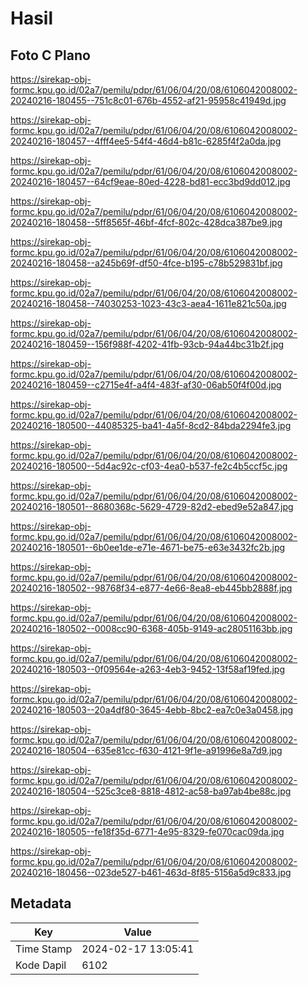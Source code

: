 # Hasil

## Foto C Plano

https://sirekap-obj-formc.kpu.go.id/02a7/pemilu/pdpr/61/06/04/20/08/6106042008002-20240216-180455--751c8c01-676b-4552-af21-95958c41949d.jpg

https://sirekap-obj-formc.kpu.go.id/02a7/pemilu/pdpr/61/06/04/20/08/6106042008002-20240216-180457--4fff4ee5-54f4-46d4-b81c-6285f4f2a0da.jpg

https://sirekap-obj-formc.kpu.go.id/02a7/pemilu/pdpr/61/06/04/20/08/6106042008002-20240216-180457--64cf9eae-80ed-4228-bd81-ecc3bd9dd012.jpg

https://sirekap-obj-formc.kpu.go.id/02a7/pemilu/pdpr/61/06/04/20/08/6106042008002-20240216-180458--5ff8565f-46bf-4fcf-802c-428dca387be9.jpg

https://sirekap-obj-formc.kpu.go.id/02a7/pemilu/pdpr/61/06/04/20/08/6106042008002-20240216-180458--a245b69f-df50-4fce-b195-c78b529831bf.jpg

https://sirekap-obj-formc.kpu.go.id/02a7/pemilu/pdpr/61/06/04/20/08/6106042008002-20240216-180458--74030253-1023-43c3-aea4-1611e821c50a.jpg

https://sirekap-obj-formc.kpu.go.id/02a7/pemilu/pdpr/61/06/04/20/08/6106042008002-20240216-180459--156f988f-4202-41fb-93cb-94a44bc31b2f.jpg

https://sirekap-obj-formc.kpu.go.id/02a7/pemilu/pdpr/61/06/04/20/08/6106042008002-20240216-180459--c2715e4f-a4f4-483f-af30-06ab50f4f00d.jpg

https://sirekap-obj-formc.kpu.go.id/02a7/pemilu/pdpr/61/06/04/20/08/6106042008002-20240216-180500--44085325-ba41-4a5f-8cd2-84bda2294fe3.jpg

https://sirekap-obj-formc.kpu.go.id/02a7/pemilu/pdpr/61/06/04/20/08/6106042008002-20240216-180500--5d4ac92c-cf03-4ea0-b537-fe2c4b5ccf5c.jpg

https://sirekap-obj-formc.kpu.go.id/02a7/pemilu/pdpr/61/06/04/20/08/6106042008002-20240216-180501--8680368c-5629-4729-82d2-ebed9e52a847.jpg

https://sirekap-obj-formc.kpu.go.id/02a7/pemilu/pdpr/61/06/04/20/08/6106042008002-20240216-180501--6b0ee1de-e71e-4671-be75-e63e3432fc2b.jpg

https://sirekap-obj-formc.kpu.go.id/02a7/pemilu/pdpr/61/06/04/20/08/6106042008002-20240216-180502--98768f34-e877-4e66-8ea8-eb445bb2888f.jpg

https://sirekap-obj-formc.kpu.go.id/02a7/pemilu/pdpr/61/06/04/20/08/6106042008002-20240216-180502--0008cc90-6368-405b-9149-ac28051163bb.jpg

https://sirekap-obj-formc.kpu.go.id/02a7/pemilu/pdpr/61/06/04/20/08/6106042008002-20240216-180503--0f09564e-a263-4eb3-9452-13f58af19fed.jpg

https://sirekap-obj-formc.kpu.go.id/02a7/pemilu/pdpr/61/06/04/20/08/6106042008002-20240216-180503--20a4df80-3645-4ebb-8bc2-ea7c0e3a0458.jpg

https://sirekap-obj-formc.kpu.go.id/02a7/pemilu/pdpr/61/06/04/20/08/6106042008002-20240216-180504--635e81cc-f630-4121-9f1e-a91996e8a7d9.jpg

https://sirekap-obj-formc.kpu.go.id/02a7/pemilu/pdpr/61/06/04/20/08/6106042008002-20240216-180504--525c3ce8-8818-4812-ac58-ba97ab4be88c.jpg

https://sirekap-obj-formc.kpu.go.id/02a7/pemilu/pdpr/61/06/04/20/08/6106042008002-20240216-180505--fe18f35d-6771-4e95-8329-fe070cac09da.jpg

https://sirekap-obj-formc.kpu.go.id/02a7/pemilu/pdpr/61/06/04/20/08/6106042008002-20240216-180456--023de527-b461-463d-8f85-5156a5d9c833.jpg


## Metadata

| Key        | Value               |
| ---------- | ------------------- |
| Time Stamp | 2024-02-17 13:05:41 |
| Kode Dapil | 6102                |



